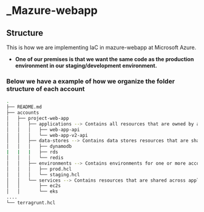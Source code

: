 
# _Mazure-webapp

## Structure

This is how we are implementing IaC in mazure-webapp at Microsoft Azure.

* **One of our premises is that we want the same code as the production environment in our staging/development environment.**

### Below we have a example of how we organize the folder structure of each account


```sh
.
├── README.md
├── accounts
│   ├── project-web-app
│   │   ├── applications --> Contains all resources that are owned by an application
│   │   │   ├── web-app-api
│   │   │   └── web-app-v2-api
│   │   ├── data-stores --> Contains data stores resources that are shared or not by applications
│   │   │   ├── dynamodb
|   |   |   ├── rds
│   │   │   └── redis
│   │   ├── environments --> Contains environments for one or more accounts
│   │   │   ├── prod.hcl
│   │   │   └── staging.hcl
│   │   └── services --> Contains resources that are shared across applications
│   │       ├── ec2s
│   │       └── eks
....
└── terragrunt.hcl
```
